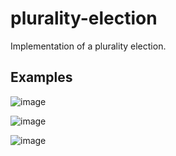 # plurality-election
Implementation of a plurality election.

## Examples
![image](https://github.com/Aeziren/plurality-election/assets/123553708/90eb4b6e-986d-4446-a5f0-f11191c83cd6)

![image](https://github.com/Aeziren/plurality-election/assets/123553708/f9704b4a-b285-4707-94a4-07ee9a9a8c58)

![image](https://github.com/Aeziren/plurality-election/assets/123553708/948cb44b-0523-44a8-b872-9286bb113d4b)



